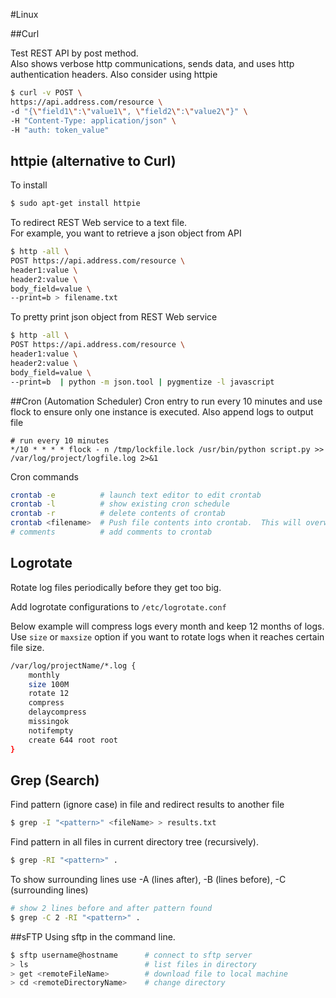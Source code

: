 #Linux

##Curl

Test REST API by post method.  
Also shows verbose http communications, sends data, and uses http authentication headers.
Also consider using httpie
```bash
$ curl -v POST \
https://api.address.com/resource \
-d "{\"field1\":\"value1\", \"field2\":\"value2\"}" \
-H "Content-Type: application/json" \
-H "auth: token_value"
```

## httpie (alternative to Curl)
To install
```sh
$ sudo apt-get install httpie
```
To redirect REST Web service to a text file.   
For example, you want to retrieve a json object from API
```sh
$ http -all \
POST https://api.address.com/resource \ 
header1:value \
header2:value \
body_field=value \
--print=b > filename.txt
```

To pretty print json object from REST Web service
```sh
$ http -all \
POST https://api.address.com/resource \ 
header1:value \
header2:value \
body_field=value \
--print=b  | python -m json.tool | pygmentize -l javascript 
```


##Cron (Automation Scheduler)
Cron entry to run every 10 minutes and use flock to ensure only one instance is executed.  Also append logs to output file 
```{r, engine='bash', count_lines}
# run every 10 minutes
*/10 * * * * flock - n /tmp/lockfile.lock /usr/bin/python script.py >> /var/log/project/logfile.log 2>&1
```
Cron commands
```bash
crontab -e          # launch text editor to edit crontab
crontab -l          # show existing cron schedule
crontab -r          # delete contents of crontab
crontab <filename>  # Push file contents into crontab.  This will overwrite everything in crontab
# comments          # add comments to crontab
```

## Logrotate
Rotate log files periodically before they get too big.

Add logrotate configurations to `/etc/logrotate.conf`

Below example will compress logs every month and keep 12 months of logs.  Use `size` or `maxsize` option if you want to rotate logs when it reaches certain file size.
```sh
/var/log/projectName/*.log {
	monthly
	size 100M
	rotate 12
	compress
	delaycompress
	missingok
	notifempty
	create 644 root root
}
```

## Grep (Search)
Find pattern (ignore case) in file and redirect results to another file
```bash
$ grep -I "<pattern>" <fileName> > results.txt
```
Find pattern in all files in current directory tree (recursively).
```bash
$ grep -RI "<pattern>" .
```
To show surrounding lines use -A (lines after), -B (lines before), -C (surrounding lines)
``` bash
# show 2 lines before and after pattern found
$ grep -C 2 -RI "<pattern>" .
```

##sFTP
Using sftp in the command line.  
```sh
$ sftp username@hostname      # connect to sftp server
> ls                          # list files in directory
> get <remoteFileName>        # download file to local machine
> cd <remoteDirectoryName>    # change directory
```
